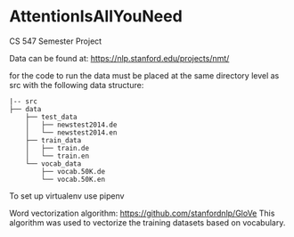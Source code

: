 # AttentionIsAllYouNeed
CS 547 Semester Project

Data can be found at: https://nlp.stanford.edu/projects/nmt/

for the  code to run the data must be placed at the same directory level as src with the following data structure:

```
|-- src
├── data
    ├── test_data
    │   ├── newstest2014.de
    │   └── newstest2014.en
    ├── train_data
    │   ├── train.de
    │   └── train.en
    └── vocab_data
        ├── vocab.50K.de
        └── vocab.50K.en
```

To set up virtualenv use pipenv

Word vectorization algorithm: https://github.com/stanfordnlp/GloVe
This algorithm was used to vectorize the training datasets based on vocabulary. 


